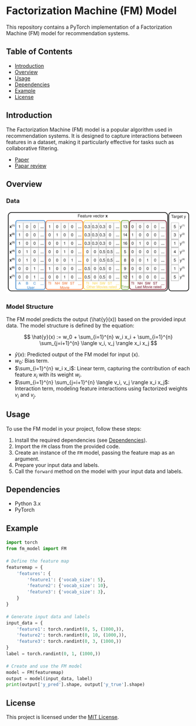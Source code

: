 # Factorization Machine (FM) Model

This repository contains a PyTorch implementation of a Factorization Machine (FM) model for recommendation systems.

## Table of Contents

- [Introduction](#introduction)
- [Overview](#overview)
- [Usage](#usage)
- [Dependencies](#dependencies)
- [Example](#example)
- [License](#license)

## Introduction

The Factorization Machine (FM) model is a popular algorithm used in recommendation systems. It is designed to capture interactions between features in a dataset, making it particularly effective for tasks such as collaborative filtering.
- [Paper](https://analyticsconsultores.com.mx/wp-content/uploads/2019/03/Factorization-Machines-Steffen-Rendle-Osaka-University-2010.pdf)
- [Papar review]()


## Overview

### Data

![FM Input](../../../docs/pics/FM_input.png)

### Model Structure

The FM model predicts the output \(\hat{y}(x)\) based on the provided input data. The model structure is defined by the equation:

$$ \hat{y}(x) := w_0 + \sum_{i=1}^{n} w_i x_i + \sum_{i=1}^{n} \sum_{j=i+1}^{n} \langle v_i, v_j \rangle x_i x_j $$

- $\hat{y}(x)$: Predicted output of the FM model for input \(x\).
- $w_0$: Bias term.
- $\sum_{i=1}^{n} w_i x_i$: Linear term, capturing the contribution of each feature $x_i$ with its weight $w_i$.
- $\sum_{i=1}^{n} \sum_{j=i+1}^{n} \langle v_i, v_j \rangle x_i x_j$: Interaction term, modeling feature interactions using factorized weights $v_i$ and $v_j$.



## Usage

To use the FM model in your project, follow these steps:

1. Install the required dependencies (see [Dependencies](#dependencies)).
2. Import the `FM` class from the provided code.
3. Create an instance of the `FM` model, passing the feature map as an argument.
4. Prepare your input data and labels.
5. Call the `forward` method on the model with your input data and labels.

## Dependencies

- Python 3.x
- PyTorch

## Example

```python
import torch
from fm_model import FM

# Define the feature map
featuremap = {
    'features': {
        'feature1': {'vocab_size': 5},
        'feature2': {'vocab_size': 10},
        'feature3': {'vocab_size': 3},
    }
}

# Generate input data and labels
input_data = {
    'feature1': torch.randint(0, 5, (1000,)),
    'feature2': torch.randint(0, 10, (1000,)),
    'feature3': torch.randint(0, 3, (1000,))
}
label = torch.randint(0, 1, (1000,))

# Create and use the FM model
model = FM(featuremap)
output = model(input_data, label)
print(output['y_pred'].shape, output['y_true'].shape)
```

## License

This project is licensed under the [MIT License](LICENSE).
